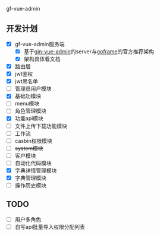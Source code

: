 gf-vue-admin

## 开发计划

- [x] gf-vue-admin服务端
  - [x] 基于[gin-vue-admin](https://github.com/flipped-aurora/gin-vue-admin)的server与[goframe](https://goframe.org/start/index)的官方推荐架构
  - [x] 架构具体看文档
- [x] 路由层
- [x] jwt鉴权
- [x] jwt黑名单
- [ ] 管理员用户模块
- [x] 基础功模块
- [ ] menu模块
- [ ] 角色管理模块
- [x] 功能api模块
- [ ] 文件上传下载功能模块
- [ ] 工作流
- [ ] casbin权限模块
- [ ] ~~system模块~~
- [ ] 客户模块
- [ ] 自动化代码模块
- [x] 字典详情管理模块
- [x] 字典管理模块
- [ ] 操作历史模块

## TODO
- [ ] 用户多角色
- [ ] 自写api批量导入权限分配列表
